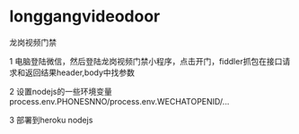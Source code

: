 # longgangvideodoor
龙岗视频门禁

1 电脑登陆微信，然后登陆龙岗视频门禁小程序，点击开门，fiddler抓包在接口请求和返回结果header,body中找参数

2 设置nodejs的一些环境变量 process.env.PHONESNNO/process.env.WECHATOPENID/...

3 部署到heroku nodejs
